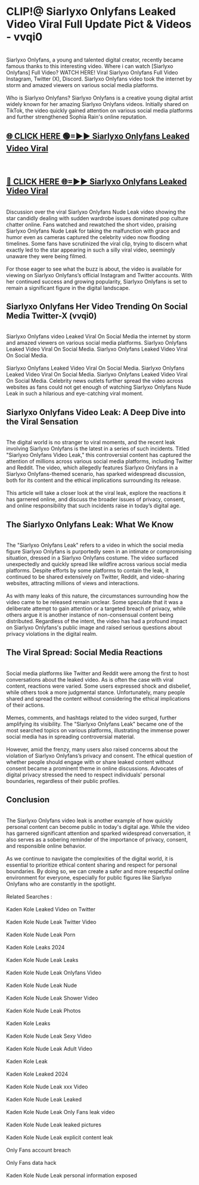 # CLIP!@ Siarlyxo Onlyfans Leaked Video Viral Full Update Pict & Videos - vvqi0
<br>
Siarlyxo Onlyfans, a young and talented digital creator, recently became famous thanks to this interesting video. Where i can watch [Siarlyxo Onlyfans] Full Video? WATCH HERE! Viral Siarlyxo Onlyfans Full Video Instagram, Twitter (X), Discord. Siarlyxo Onlyfans video took the internet by storm and amazed viewers on various social media platforms.
<br><br>
Who is Siarlyxo Onlyfans? Siarlyxo Onlyfans is a creative young digital artist widely known for her amazing Siarlyxo Onlyfans videos. Initially shared on TikTok, the video quickly gained attention on various social media platforms and further strengthened Sophia Rain's online reputation.
<br>
<h2><a href="https://bestclip.site?title=Siarlyxo_Onlyfans">🌐 CLICK HERE 🟢=►► Siarlyxo Onlyfans Leaked Video Viral</a></h2>
<br>
<h2><a href="https://bestclip.site?title=Siarlyxo_Onlyfans">🔴 CLICK HERE 🌐=►► Siarlyxo Onlyfans Leaked Video Viral</a></h2>
<br>
Discussion over the viral Siarlyxo Onlyfans Nude Leak video showing the star candidly dealing with sudden wardrobe issues dominated pop culture chatter online. Fans watched and rewatched the short video, praising Siarlyxo Onlyfans Nude Leak for taking the malfunction with grace and humor even as cameras captured the celebrity video now flooding timelines. Some fans have scrutinized the viral clip, trying to discern what exactly led to the star appearing in such a silly viral video, seemingly unaware they were being filmed.
<br><br>
For those eager to see what the buzz is about, the video is available for viewing on Siarlyxo Onlyfans’s official Instagram and Twitter accounts. With her continued success and growing popularity, Siarlyxo Onlyfans is set to remain a significant figure in the digital landscape.
<br>
<h2>Siarlyxo Onlyfans Her Video Trending On Social Media Twitter-X (vvqi0)</h2>
<br>
Siarlyxo Onlyfans video Leaked Viral On Social Media the internet by storm and amazed viewers on various social media platforms. Siarlyxo Onlyfans Leaked Video Viral On Social Media. Siarlyxo Onlyfans Leaked Video Viral On Social Media.
<br><br>
Siarlyxo Onlyfans Leaked Video Viral On Social Media. Siarlyxo Onlyfans Leaked Video Viral On Social Media. Siarlyxo Onlyfans Leaked Video Viral On Social Media. Celebrity news outlets further spread the video across websites as fans could not get enough of watching Siarlyxo Onlyfans Nude Leak in such a hilarious and eye-catching viral moment.
<br>
<h2>Siarlyxo Onlyfans Video Leak: A Deep Dive into the Viral Sensation</h2>
<br>
The digital world is no stranger to viral moments, and the recent leak involving Siarlyxo Onlyfans is the latest in a series of such incidents. Titled "Siarlyxo Onlyfans Video Leak," this controversial content has captured the attention of millions across various social media platforms, including Twitter and Reddit. The video, which allegedly features Siarlyxo Onlyfans in a Siarlyxo Onlyfans-themed scenario, has sparked widespread discussion, both for its content and the ethical implications surrounding its release.
<br><br>
This article will take a closer look at the viral leak, explore the reactions it has garnered online, and discuss the broader issues of privacy, consent, and online responsibility that such incidents raise in today’s digital age.
<br>
<h2>The Siarlyxo Onlyfans Leak: What We Know</h2>
<br>
The "Siarlyxo Onlyfans Leak" refers to a video in which the social media figure Siarlyxo Onlyfans is purportedly seen in an intimate or compromising situation, dressed in a Siarlyxo Onlyfans costume. The video surfaced unexpectedly and quickly spread like wildfire across various social media platforms. Despite efforts by some platforms to contain the leak, it continued to be shared extensively on Twitter, Reddit, and video-sharing websites, attracting millions of views and interactions.
<br><br>
As with many leaks of this nature, the circumstances surrounding how the video came to be released remain unclear. Some speculate that it was a deliberate attempt to gain attention or a targeted breach of privacy, while others argue it is another instance of non-consensual content being distributed. Regardless of the intent, the video has had a profound impact on Siarlyxo Onlyfans's public image and raised serious questions about privacy violations in the digital realm.
<br>
<h2>The Viral Spread: Social Media Reactions</h2>
<br>
Social media platforms like Twitter and Reddit were among the first to host conversations about the leaked video. As is often the case with viral content, reactions were varied. Some users expressed shock and disbelief, while others took a more judgmental stance. Unfortunately, many people shared and spread the content without considering the ethical implications of their actions.
<br><br>
Memes, comments, and hashtags related to the video surged, further amplifying its visibility. The "Siarlyxo Onlyfans Leak" became one of the most searched topics on various platforms, illustrating the immense power social media has in spreading controversial material.
<br><br>
However, amid the frenzy, many users also raised concerns about the violation of Siarlyxo Onlyfans’s privacy and consent. The ethical question of whether people should engage with or share leaked content without consent became a prominent theme in online discussions. Advocates of digital privacy stressed the need to respect individuals' personal boundaries, regardless of their public profiles.
<br>
<h2>Conclusion</h2>
<br>
The Siarlyxo Onlyfans video leak is another example of how quickly personal content can become public in today's digital age. While the video has garnered significant attention and sparked widespread conversation, it also serves as a sobering reminder of the importance of privacy, consent, and responsible online behavior.
<br><br>
As we continue to navigate the complexities of the digital world, it is essential to prioritize ethical content sharing and respect for personal boundaries. By doing so, we can create a safer and more respectful online environment for everyone, especially for public figures like Siarlyxo Onlyfans who are constantly in the spotlight.
<br><br>
Related Searches :
<br><br>
Kaden Kole Leaked Video on Twitter
<br><br>
Kaden Kole Nude Leak Twitter Video
<br><br>
Kaden Kole Nude Leak Porn
<br><br>
Kaden Kole Leaks 2024
<br><br>
Kaden Kole Nude Leak Leaks
<br><br>
Kaden Kole Nude Leak Onlyfans Video
<br><br>
Kaden Kole Nude Leak Nude
<br><br>
Kaden Kole Nude Leak Shower Video
<br><br>
Kaden Kole Nude Leak Photos
<br><br>
Kaden Kole Leaks
<br><br>
Kaden Kole Nude Leak Sexy Video
<br><br>
Kaden Kole Nude Leak Adult Video
<br><br>
Kaden Kole Leak
<br><br>
Kaden Kole Leaked 2024
<br><br>
Kaden Kole Nude Leak xxx Video
<br><br>
Kaden Kole Nude Leak Leaked
<br><br>
Kaden Kole Nude Leak Only Fans leak video
<br><br>
Kaden Kole Nude Leak leaked pictures
<br><br>
Kaden Kole Nude Leak explicit content leak
<br><br>
Only Fans account breach
<br><br>
Only Fans data hack
<br><br>
Kaden Kole Nude Leak personal information exposed